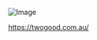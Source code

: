 ![Image](https://github.com/user-attachments/assets/57df29cb-e87f-4836-b720-7a996c0ca87e) 


https://twogood.com.au/
